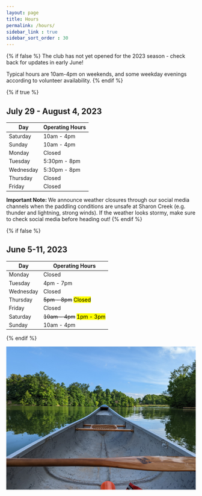 ```yaml
---
layout: page
title: Hours
permalink: /hours/
sidebar_link : true
sidebar_sort_order : 30
---
```


{% if false %}
The club has not yet opened for the 2023 season - check back for updates in early June!

Typical hours are 10am-4pm on weekends, and some weekday evenings according to volunteer availability.
{% endif %}

{% if true %}
<!-- Regular Hours -->
## July 29 - August 4, 2023

| Day       | Operating Hours                |
|-----------|--------------------------------|
| Saturday  | 10am - 4pm                     |
| Sunday    | 10am - 4pm                     |
| Monday    | Closed                         |
| Tuesday   | 5:30pm - 8pm                   |
| Wednesday | 5:30pm - 8pm |
| Thursday  | Closed                         |
| Friday    | Closed                         |

<strong> Important Note: </strong> We announce weather closures through our social media channels when the paddling conditions are unsafe at Sharon Creek (e.g. thunder and lightning, strong winds). If the weather looks stormy, make sure to check social media before heading out! 
{% endif %}

{% if false %}
<!-- Modified Hours -->
## June 5-11, 2023

| Day       | Operating Hours                       |
|-----------|---------------------------------------|
| Monday    | Closed                                |
| Tuesday   | 4pm - 7pm                             |
| Wednesday | Closed                                |
| Thursday  | ~~5pm - 8pm~~ <mark>Closed</mark>     |
| Friday    | Closed                                |
| Saturday  | ~~10am - 4pm~~ <mark>1pm - 3pm</mark> |
| Sunday    | 10am - 4pm                            |
{% endif %}

![View from the bow of a canoe looking out over the water at Sharon Creek Conservation Area](/images/bow.jpg)


